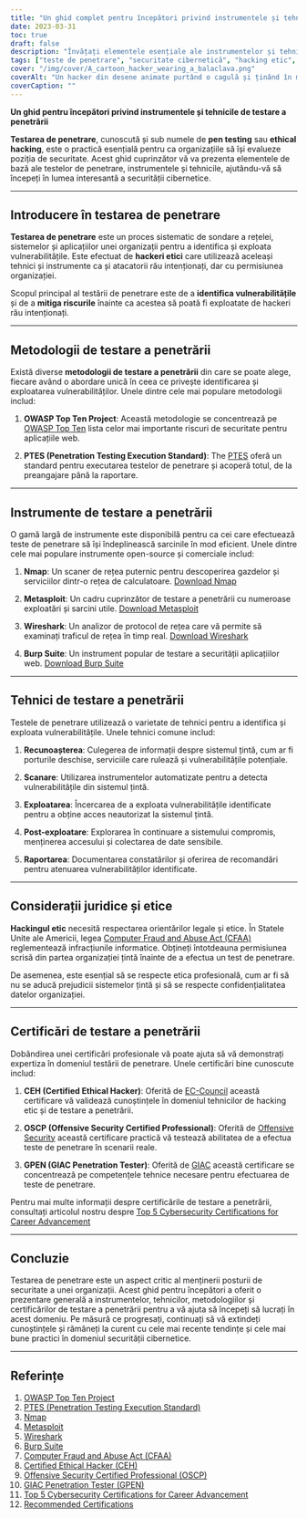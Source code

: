```yaml
---
title: "Un ghid complet pentru începători privind instrumentele și tehnicile de testare a penetrării"
date: 2023-03-31
toc: true
draft: false
description: "Învățați elementele esențiale ale instrumentelor și tehnicilor de testare a penetrării, metodologiile și certificările pentru a vă lansa cariera în domeniul securității cibernetice."
tags: ["teste de penetrare", "securitate cibernetică", "hacking etic", "instrumente", "tehnici", "ghidul începătorului", "Nmap", "Metasploit", "Wireshark", "Burp Suite", "OSSTMM", "PTES", "OWASP", "CEH", "OSCP", "GPEN", "teste de securitate", "evaluarea vulnerabilității", "securitatea rețelei", "securitatea informațiilor"]
cover: "/img/cover/A_cartoon_hacker_wearing_a_balaclava.png"
coverAlt: "Un hacker din desene animate purtând o cagulă și ținând în mână o lupă, examinând un ecran de calculator pe care sunt afișate diferite instrumente de testare a hacking-ului, cum ar fi Nmap, Metasploit, Wireshark și Burp Suite, cu încuietori digitale care simbolizează sisteme securizate în fundal."
coverCaption: ""
---
```


**Un ghid pentru începători privind instrumentele și tehnicile de testare a penetrării**

**Testarea de penetrare**, cunoscută și sub numele de **pen testing** sau **ethical hacking**, este o practică esențială pentru ca organizațiile să își evalueze poziția de securitate. Acest ghid cuprinzător vă va prezenta elementele de bază ale testelor de penetrare, instrumentele și tehnicile, ajutându-vă să începeți în lumea interesantă a securității cibernetice.

______

## Introducere în testarea de penetrare

**Testarea de penetrare** este un proces sistematic de sondare a rețelei, sistemelor și aplicațiilor unei organizații pentru a identifica și exploata vulnerabilitățile. Este efectuat de **hackeri etici** care utilizează aceleași tehnici și instrumente ca și atacatorii rău intenționați, dar cu permisiunea organizației.

Scopul principal al testării de penetrare este de a **identifica vulnerabilitățile** și de a **mitiga riscurile** înainte ca acestea să poată fi exploatate de hackeri rău intenționați.

______

## Metodologii de testare a penetrării

Există diverse **metodologii de testare a penetrării** din care se poate alege, fiecare având o abordare unică în ceea ce privește identificarea și exploatarea vulnerabilităților. Unele dintre cele mai populare metodologii includ:

1. **OWASP Top Ten Project**: Această metodologie se concentrează pe [OWASP Top Ten](https://owasp.org/www-project-top-ten/) lista celor mai importante riscuri de securitate pentru aplicațiile web.

2. **PTES (Penetration Testing Execution Standard)**: The [PTES](http://www.pentest-standard.org/index.php/Main_Page) oferă un standard pentru executarea testelor de penetrare și acoperă totul, de la preangajare până la raportare.

______

## Instrumente de testare a penetrării

O gamă largă de instrumente este disponibilă pentru ca cei care efectuează teste de penetrare să își îndeplinească sarcinile în mod eficient. Unele dintre cele mai populare instrumente open-source și comerciale includ:

1. **Nmap**: Un scaner de rețea puternic pentru descoperirea gazdelor și serviciilor dintr-o rețea de calculatoare. [Download Nmap](https://nmap.org/download.html)

2. **Metasploit**: Un cadru cuprinzător de testare a penetrării cu numeroase exploatări și sarcini utile. [Download Metasploit](https://www.metasploit.com/download)

3. **Wireshark**: Un analizor de protocol de rețea care vă permite să examinați traficul de rețea în timp real. [Download Wireshark](https://www.wireshark.org/download.html)

4. **Burp Suite**: Un instrument popular de testare a securității aplicațiilor web. [Download Burp Suite](https://portswigger.net/burp/communitydownload)

______

## Tehnici de testare a penetrării

Testele de penetrare utilizează o varietate de tehnici pentru a identifica și exploata vulnerabilitățile. Unele tehnici comune includ:

1. **Recunoașterea**: Culegerea de informații despre sistemul țintă, cum ar fi porturile deschise, serviciile care rulează și vulnerabilitățile potențiale.

2. **Scanare**: Utilizarea instrumentelor automatizate pentru a detecta vulnerabilitățile din sistemul țintă.

3. **Exploatarea**: Încercarea de a exploata vulnerabilitățile identificate pentru a obține acces neautorizat la sistemul țintă.

4. **Post-exploatare**: Explorarea în continuare a sistemului compromis, menținerea accesului și colectarea de date sensibile.

5. **Raportarea**: Documentarea constatărilor și oferirea de recomandări pentru atenuarea vulnerabilităților identificate.

______

## Considerații juridice și etice

**Hackingul etic** necesită respectarea orientărilor legale și etice. În Statele Unite ale Americii, legea [Computer Fraud and Abuse Act (CFAA)](https://en.wikipedia.org/wiki/Computer_Fraud_and_Abuse_Act) reglementează infracțiunile informatice. Obțineți întotdeauna permisiunea scrisă din partea organizației țintă înainte de a efectua un test de penetrare.

De asemenea, este esențial să se respecte etica profesională, cum ar fi să nu se aducă prejudicii sistemelor țintă și să se respecte confidențialitatea datelor organizației.

______

## Certificări de testare a penetrării

Dobândirea unei certificări profesionale vă poate ajuta să vă demonstrați expertiza în domeniul testării de penetrare. Unele certificări bine cunoscute includ:

1. **CEH (Certified Ethical Hacker)**: Oferită de [EC-Council](https://www.eccouncil.org/programs/certified-ethical-hacker-ceh/) această certificare vă validează cunoștințele în domeniul tehnicilor de hacking etic și de testare a penetrării.

2. **OSCP (Offensive Security Certified Professional)**: Oferită de [Offensive Security](https://www.offensive-security.com/pwk-oscp/) această certificare practică vă testează abilitatea de a efectua teste de penetrare în scenarii reale.

3. **GPEN (GIAC Penetration Tester)**: Oferită de [GIAC](https://www.giac.org/certification/penetration-tester-gpen) această certificare se concentrează pe competențele tehnice necesare pentru efectuarea de teste de penetrare.

Pentru mai multe informații despre certificările de testare a penetrării, consultați articolul nostru despre [Top 5 Cybersecurity Certifications for Career Advancement](https://simeononsecurity.com/articles/the-top-five-cybersecurity-certifications-for-career-advancement/)

______

## Concluzie

Testarea de penetrare este un aspect critic al menținerii posturii de securitate a unei organizații. Acest ghid pentru începători a oferit o prezentare generală a instrumentelor, tehnicilor, metodologiilor și certificărilor de testare a penetrării pentru a vă ajuta să începeți să lucrați în acest domeniu. Pe măsură ce progresați, continuați să vă extindeți cunoștințele și rămâneți la curent cu cele mai recente tendințe și cele mai bune practici în domeniul securității cibernetice.

______

## Referințe

1. [OWASP Top Ten Project](https://owasp.org/www-project-top-ten/)
2. [PTES (Penetration Testing Execution Standard)](http://www.pentest-standard.org/index.php/Main_Page)
3. [Nmap](https://nmap.org/download.html)
4. [Metasploit](https://www.metasploit.com/download)
5. [Wireshark](https://www.wireshark.org/download.html)
6. [Burp Suite](https://portswigger.net/burp/communitydownload)
7. [Computer Fraud and Abuse Act (CFAA)](https://en.wikipedia.org/wiki/Computer_Fraud_and_Abuse_Act) 
8. [Certified Ethical Hacker (CEH)](https://www.eccouncil.org/programs/certified-ethical-hacker-ceh/)
9.  [Offensive Security Certified Professional (OSCP)](https://www.offensive-security.com/pwk-oscp/)
10. [GIAC Penetration Tester (GPEN)](https://www.giac.org/certification/penetration-tester-gpen)
11. [Top 5 Cybersecurity Certifications for Career Advancement](https://simeononsecurity.com/articles/the-top-five-cybersecurity-certifications-for-career-advancement/)
12. [Recommended Certifications](https://simeononsecurity.com/recommendations/certifications/)

